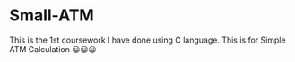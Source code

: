 # Small-ATM
This is the 1st coursework I have done using C language. This is for Simple ATM Calculation
😀😀😀

